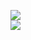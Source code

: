[![](https://img.shields.io/badge/Made%20With-Github%20Spray-lightgrey.svg?style=for-the-badge&logo=github)](https://github.com/Annihil/github-spray#27276)  
[![](https://i.imgur.com/2DrTn0Z.gif)](https://github.com/Annihil/github-spray)